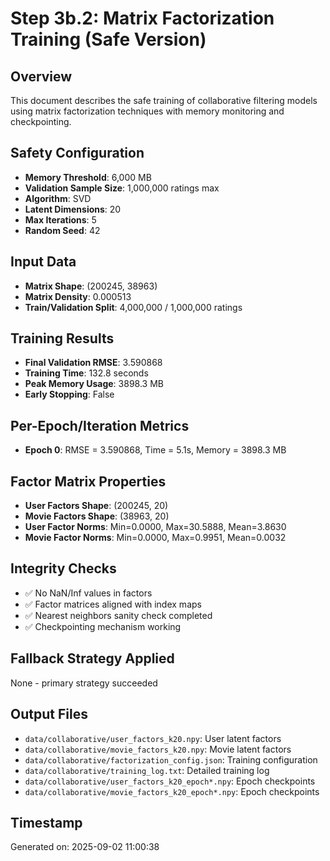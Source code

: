 # Step 3b.2: Matrix Factorization Training (Safe Version)

## Overview
This document describes the safe training of collaborative filtering models using matrix factorization techniques with memory monitoring and checkpointing.

## Safety Configuration
- **Memory Threshold**: 6,000 MB
- **Validation Sample Size**: 1,000,000 ratings max
- **Algorithm**: SVD
- **Latent Dimensions**: 20
- **Max Iterations**: 5
- **Random Seed**: 42

## Input Data
- **Matrix Shape**: (200245, 38963)
- **Matrix Density**: 0.000513
- **Train/Validation Split**: 4,000,000 / 1,000,000 ratings

## Training Results
- **Final Validation RMSE**: 3.590868
- **Training Time**: 132.8 seconds
- **Peak Memory Usage**: 3898.3 MB
- **Early Stopping**: False

## Per-Epoch/Iteration Metrics
- **Epoch 0**: RMSE = 3.590868, Time = 5.1s, Memory = 3898.3 MB

## Factor Matrix Properties
- **User Factors Shape**: (200245, 20)
- **Movie Factors Shape**: (38963, 20)
- **User Factor Norms**: Min=0.0000, Max=30.5888, Mean=3.8630
- **Movie Factor Norms**: Min=0.0000, Max=0.9951, Mean=0.0032

## Integrity Checks
- ✅ No NaN/Inf values in factors
- ✅ Factor matrices aligned with index maps
- ✅ Nearest neighbors sanity check completed
- ✅ Checkpointing mechanism working

## Fallback Strategy Applied
None - primary strategy succeeded

## Output Files
- `data/collaborative/user_factors_k20.npy`: User latent factors
- `data/collaborative/movie_factors_k20.npy`: Movie latent factors
- `data/collaborative/factorization_config.json`: Training configuration
- `data/collaborative/training_log.txt`: Detailed training log
- `data/collaborative/user_factors_k20_epoch*.npy`: Epoch checkpoints
- `data/collaborative/movie_factors_k20_epoch*.npy`: Epoch checkpoints

## Timestamp
Generated on: 2025-09-02 11:00:38
